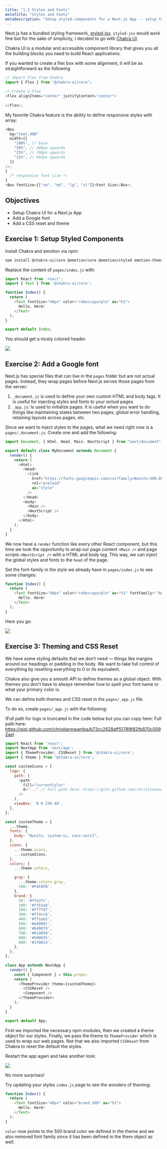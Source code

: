```yaml
---
title: "1.2 Styles and Fonts"
metaTitle: "Styles and Fonts"
metaDescription: "Setup styled-components for a Next.js App -- setup fonts -- add reset.css"
---
```


Next.js has a bundled styling framework, [styled-jsx](https://github.com/zeit/styled-jsx). `styled-jsx` would work fine but for the sake of simplicity, I decided to go with [Chakra UI](https://chakra-ui.com).

Chakra UI is a modular and accessible component library that gives you all the building blocks you need to build React applications.

If you wanted to create a flex box with some alignment, it will be as straightforward as the following

```js
// Import Flex from Chakra
import { Flex } from "@chakra-ui/core";

// Create a Flex
<Flex alignItems="center" justifyContent="center">
  
</Flex>;
```

My favorite Chakra feature is the ability to define responsive styles with array:

```js
<Box
  bg="teal.400"
  width={[
    "100%", // base
    "50%", // 480px upwards
    "25%", // 768px upwards
    "15%", // 992px upwards
  ]}
/>;
{
  /* responsive font size */
}
<Box fontSize={["sm", "md", "lg", "xl"]}>Font Size</Box>;
```

## Objectives

- Setup Chakra UI for a Next.js App
- Add a Google font
- Add a CSS reset and theme

## Exercise 1: Setup Styled Components

Install Chakra and emotion via npm:

```bash
npm install @chakra-ui/core @emotion/core @emotion/styled emotion-theming react-icons
```

Replace the content of `pages/index.js` with:

```js
import React from 'react';
import { Text } from '@chakra-ui/core';

function Index() {
  return (
    <Text fontSize="40px" color="rebeccapurple" as="h1">
      Hello, Herm!
    </Text>
  );
}

export default Index;
```

You should get a nicely colored header.

![](https://paper-attachments.dropbox.com/s_AA9C598A3927718DF41EFCCB3BCF89597B4CC6A74B2279E11E482C3DF767D3C9_1578913168473_image.png)

## Exercise 2: Add a Google font


Next.js has special files that can live in the `pages` folder but are not actual pages. Instead, they wrap pages before Next.js serves those pages from the server:

1. `_document.js` is used to define your own custom HTML and body tags. It is useful for injecting styles and fonts to your _actual_ pages.
2. `_app.js`: Is used to initialize pages. It is useful when you want to do things like maintaining states between two pages, global error handling, retaining layouts across pages, etc.

Since we want to inject styles to the pages, what we need right now is a `pages/_document.js`. Create one and add the following:


```js
import Document, { Html, Head, Main, NextScript } from "next/document";

export default class MyDocument extends Document {
  render() {
    return (
      <Html>
        <Head>
          <link
            href="https://fonts.googleapis.com/css?family=Nunito:400,600&display=swap"
            rel="preload"
            as="style"
          />
        </Head>
        <body>
          <Main />
          <NextScript />
        </body>
      </Html>
    );
  }
}
```

We now have a `render` function like every other React component, but this time we took the opportunity to wrap our page content `<Main />` and page scripts `<NextScript />` with a HTML and body tag. This way, we can inject the global styles and fonts to the `head` of the page.

Set the font-family in the style we already have in `pages/index.js` to see some changes:

```js
function Index() {
  return (
    <Text fontSize="40px" color="rebeccapurple" as="h1" fontFamily="'Nunito', sans-serif">
      Hello, Herm!
    </Text>
  );
}
```

Here you go:

![](https://paper-attachments.dropbox.com/s_AA9C598A3927718DF41EFCCB3BCF89597B4CC6A74B2279E11E482C3DF767D3C9_1578915480006_image.png)

## Exercise 3: Theming and CSS Reset

We have some styling defaults that we don’t need — things like margins around our headings or padding in the body. We want to take full control of everything by resetting everything to 0 or its equivalent. 

Chakra also give you a smooth API to define themes as a global object. With themes you don't have to always remember how to spell your font name or what your primary color is.

We can define both themes and CSS reset in the `pages/_app.js` file.

To do so, create `pages/_app.js` with the following:

(Full path for logo is truncated in the code below but you can copy here: Full path here: https://gist.github.com/christiannwamba/b73cc2628aff51789f82fb870c0092ae)

```js
import React from 'react';
import NextApp from 'next/app';
import { ThemeProvider, CSSReset } from '@chakra-ui/core';
import { theme } from '@chakra-ui/core';

const customIcons = {
  logo: {
    path: (
      <path
        fill="currentColor"
        d="..." // Full path here: https://gist.github.com/christiannwamba/b73cc2628aff51789f82fb870c0092ae
      />
    ),
    viewBox: '0 0 230 40',
  },
};

const customTheme = {
  ...theme,
  fonts: {
    body: "Nunito, system-ui, sans-serif",
  },
  icons: {
    ...theme.icons,
    ...customIcons,
  },
  colors: {
    ...theme.colors,

    gray: {
      ...theme.colors.gray,
      100: '#FAFAFB',
    },
    brand: {
      50: '#ffe2fc',
      100: '#ffb1e8',
      200: '#ff7fd7',
      300: '#ff4cc6',
      400: '#ff1ab5',
      500: '#e6009c',
      600: '#b40079',
      700: '#810058',
      800: '#500035',
      900: '#1f0014',
    },
  },
};

class App extends NextApp {
  render() {
    const { Component } = this.props;
    return (
      <ThemeProvider theme={customTheme}>
        <CSSReset />
        <Component />
      </ThemeProvider>
    );
  }
}

export default App;

```

First we imported the necessary npm modules, then we created a theme object for our styles. Finally, we pass the theme to `ThemeProvider` which is used to wrap our web pages. Not that we also imported `CSSReset` from Chakra to reset the default the styles.

Restart the app again and take another look:

![](https://paper-attachments.dropbox.com/s_AA9C598A3927718DF41EFCCB3BCF89597B4CC6A74B2279E11E482C3DF767D3C9_1578917420822_image.png)

No more surprises!

Try updating your styles `index.js` page to see the wonders of theming:

```javascript
function Index() {
  return (
    <Text fontSize="40px" color="brand.500" as="h1">
      Hello, Herm!
    </Text>
  );
}
```

`color` now points to the 500 brand color we defined in the theme and we also removed font family since it has been defined in the them object as well.